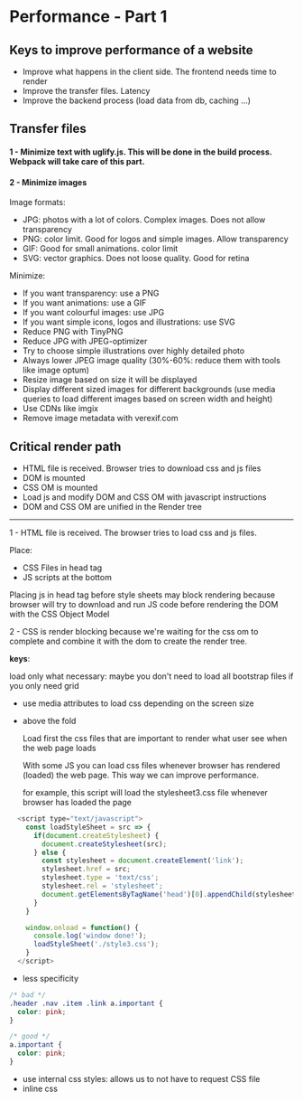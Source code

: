 # Performance - Part 1

## Keys to improve performance of a website

- Improve what happens in the client side. The frontend needs time to render
- Improve the transfer files. Latency
- Improve the backend process (load data from db, caching ...)

## Transfer files

#### 1 - Minimize text with uglify.js. This will be done in the build process. Webpack will take care of this part.

#### 2 - Minimize images

Image formats:

- JPG: photos with a lot of colors. Complex images. Does not allow transparency
- PNG: color limit. Good for logos and simple images. Allow transparency
- GIF: Good for small animations. color limit
- SVG: vector graphics. Does not loose quality. Good for retina

Minimize:

- If you want transparency: use a PNG
- If you want animations: use a GIF
- If you want colourful images: use JPG
- If you want simple icons, logos and illustrations: use SVG
- Reduce PNG with TinyPNG
- Reduce JPG with JPEG-optimizer
- Try to choose simple illustrations over highly detailed photo
- Always lower JPEG image quality (30%-60%: reduce them with tools like image optum)
- Resize image based on size it will be displayed
- Display different sized images for different backgrounds (use media queries to load different images based on screen width and height)
- Use CDNs like imgix
- Remove image metadata with verexif.com

## Critical render path

- HTML file is received. Browser tries to download css and js files
- DOM is mounted
- CSS OM is mounted
- Load js and modify DOM and CSS OM with javascript instructions
- DOM and CSS OM are unified in the Render tree

---

1 - HTML file is received.
The browser tries to load css and js files.

Place:

- CSS Files in head tag
- JS scripts at the bottom

Placing js in head tag before style sheets may block rendering because browser
will try to download and run JS code before rendering the DOM with the CSS Object Model

2 - CSS is render blocking because we're waiting for the css om to complete and combine it with
the dom to create the render tree.

**keys**:

load only what necessary: maybe you don't need to load all bootstrap files if you only need grid

- use media attributes to load css depending on the screen size
- above the fold

  Load first the css files that are important to render what user see when the web page loads

  With some JS you can load css files whenever browser has rendered (loaded) the web page.
  This way we can improve performance.

  for example, this script will load the stylesheet3.css file whenever browser has loaded the page

```js
  <script type="text/javascript">
    const loadStyleSheet = src => {
      if(document.createStylesheet) {
        document.createStylesheet(src);
      } else {
        const stylesheet = document.createElement('link');
        stylesheet.href = src;
        stylesheet.type = 'text/css';
        stylesheet.rel = 'stylesheet';
        document.getElementsByTagName('head')[0].appendChild(stylesheet);
      }
    }

    window.onload = function() {
      console.log('window done!');
      loadStyleSheet('./style3.css');
    }
  </script>
```

- less specificity

```css
/* bad */
.header .nav .item .link a.important {
  color: pink;
}

/* good */
a.important {
  color: pink;
}
```

- use internal css styles: allows us to not have to request CSS file
- inline css
